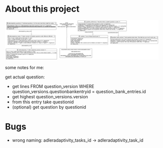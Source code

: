 # About this project

![database diagram](db_diagram.png)

some notes for me:

get actual question: 
- get lines FROM question_version WHERE question_versions.questionbankentryid = question_bank_entries.id
- get highest question_versions.version
- from this entry take questionid
- (optional) get question by questionid


# Bugs
- wrong naming: adleradaptivity_tasks_id -> adleradaptivity_task_id 